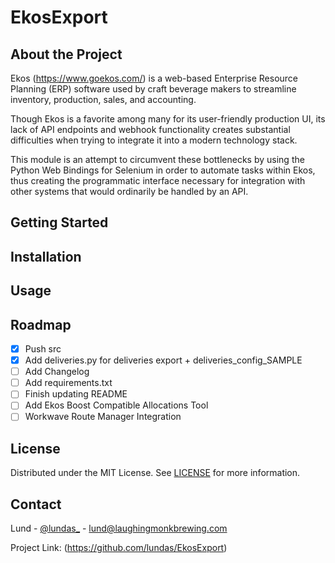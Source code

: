 # EkosExport

## About the Project
Ekos (https://www.goekos.com/) is a web-based Enterprise Resource Planning \(ERP\)
software used by craft beverage makers to streamline inventory, production, sales,
and accounting.

Though Ekos is a favorite among many for its user-friendly production UI, its lack of API endpoints 
and webhook functionality creates substantial difficulties when trying to integrate it into a modern 
technology stack.

This module is an attempt to circumvent these bottlenecks by using the Python Web Bindings for
Selenium in order to automate tasks within Ekos, thus creating the programmatic interface necessary
for integration with other systems that would ordinarily be handled by an API.

## Getting Started
## Installation
## Usage
## Roadmap
- [x] Push src
- [x] Add deliveries.py for deliveries export + deliveries_config_SAMPLE
- [ ] Add Changelog
- [ ] Add requirements.txt
- [ ] Finish updating README
- [ ] Add Ekos Boost Compatible Allocations Tool
- [ ] Workwave Route Manager Integration
## License
Distributed under the MIT License. See [LICENSE](https://github.com/lundas/EkosExport/blob/master/LICENSE)
for more information.

## Contact
Lund - [@lundas_](https://twitter.com/lundas_) - [lund@laughingmonkbrewing.com](mailto:lund@laughingmonkbrewing.com)

Project Link: (https://github.com/lundas/EkosExport) 

